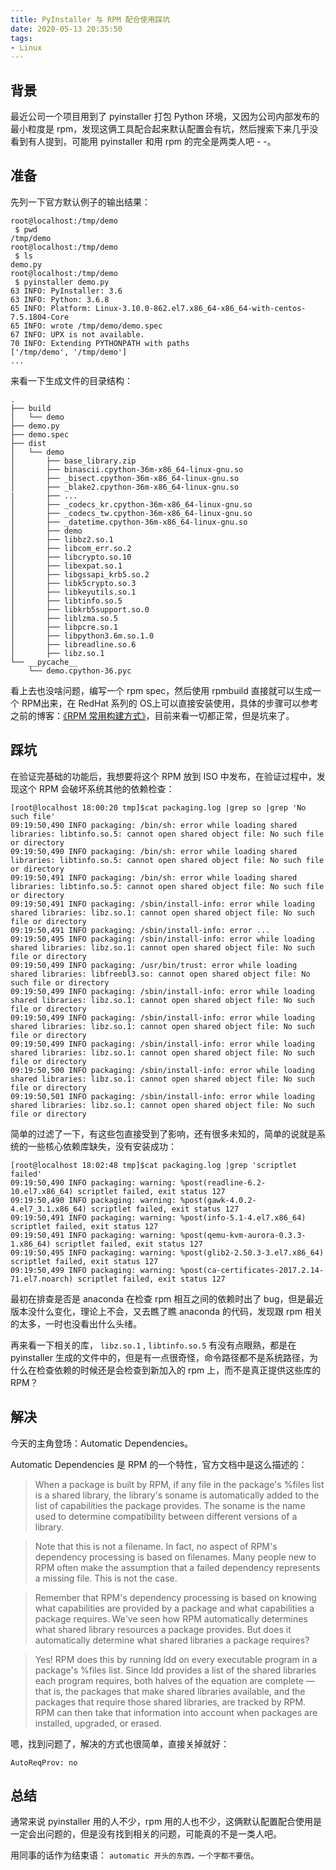 ```yaml
---
title: PyInstaller 与 RPM 配合使用踩坑
date: 2020-05-13 20:35:50
tags:
- Linux
---
```



## 背景

最近公司一个项目用到了 pyinstaller 打包 Python 环境，又因为公司内部发布的最小粒度是 rpm，发现这俩工具配合起来默认配置会有坑，然后搜索下来几乎没看到有人提到，可能用 pyinstaller 和用 rpm 的完全是两类人吧 - -。


## 准备

先列一下官方默认例子的输出结果：

```shell
root@localhost:/tmp/demo
 $ pwd
/tmp/demo
root@localhost:/tmp/demo
 $ ls
demo.py
root@localhost:/tmp/demo
 $ pyinstaller demo.py
63 INFO: PyInstaller: 3.6
63 INFO: Python: 3.6.8
65 INFO: Platform: Linux-3.10.0-862.el7.x86_64-x86_64-with-centos-7.5.1804-Core
65 INFO: wrote /tmp/demo/demo.spec
67 INFO: UPX is not available.
70 INFO: Extending PYTHONPATH with paths
['/tmp/demo', '/tmp/demo']
...
```

来看一下生成文件的目录结构：

```
.
├── build
│   └── demo
├── demo.py
├── demo.spec
├── dist
│   └── demo
│       ├── base_library.zip
│       ├── binascii.cpython-36m-x86_64-linux-gnu.so
│       ├── _bisect.cpython-36m-x86_64-linux-gnu.so
│       ├── _blake2.cpython-36m-x86_64-linux-gnu.so
|       ├── ...
│       ├── _codecs_kr.cpython-36m-x86_64-linux-gnu.so
│       ├── _codecs_tw.cpython-36m-x86_64-linux-gnu.so
│       ├── _datetime.cpython-36m-x86_64-linux-gnu.so
│       ├── demo
│       ├── libbz2.so.1
│       ├── libcom_err.so.2
│       ├── libcrypto.so.10
│       ├── libexpat.so.1
│       ├── libgssapi_krb5.so.2
│       ├── libk5crypto.so.3
│       ├── libkeyutils.so.1
│       ├── libtinfo.so.5
│       ├── libkrb5support.so.0
│       ├── liblzma.so.5
│       ├── libpcre.so.1
│       ├── libpython3.6m.so.1.0
│       ├── libreadline.so.6
│       ├── libz.so.1
└── __pycache__
    └── demo.cpython-36.pyc
```


看上去也没啥问题，编写一个 rpm spec，然后使用 rpmbuild 直接就可以生成一个 RPM出来，在 RedHat 系列的 OS上可以直接安装使用，具体的步骤可以参考之前的博客：[《RPM 常用构建方式》](https://zdyxry.github.io/2018/07/28/RPM-%E5%B8%B8%E7%94%A8%E6%9E%84%E5%BB%BA%E6%96%B9%E5%BC%8F/)，目前来看一切都正常，但是坑来了。

## 踩坑

在验证完基础的功能后，我想要将这个 RPM 放到 ISO 中发布，在验证过程中，发现这个 RPM 会破坏系统其他的依赖检查：

```shell
[root@localhost 18:00:20 tmp]$cat packaging.log |grep so |grep 'No such file'
09:19:50,490 INFO packaging: /bin/sh: error while loading shared libraries: libtinfo.so.5: cannot open shared object file: No such file or directory
09:19:50,490 INFO packaging: /bin/sh: error while loading shared libraries: libtinfo.so.5: cannot open shared object file: No such file or directory
09:19:50,491 INFO packaging: /bin/sh: error while loading shared libraries: libtinfo.so.5: cannot open shared object file: No such file or directory
09:19:50,491 INFO packaging: /sbin/install-info: error while loading shared libraries: libz.so.1: cannot open shared object file: No such file or directory
09:19:50,491 INFO packaging: /sbin/install-info: error ...
09:19:50,495 INFO packaging: /sbin/install-info: error while loading shared libraries: libz.so.1: cannot open shared object file: No such file or directory
09:19:50,499 INFO packaging: /usr/bin/trust: error while loading shared libraries: libfreebl3.so: cannot open shared object file: No such file or directory
09:19:50,499 INFO packaging: /sbin/install-info: error while loading shared libraries: libz.so.1: cannot open shared object file: No such file or directory
09:19:50,499 INFO packaging: /sbin/install-info: error while loading shared libraries: libz.so.1: cannot open shared object file: No such file or directory
09:19:50,499 INFO packaging: /sbin/install-info: error while loading shared libraries: libz.so.1: cannot open shared object file: No such file or directory
09:19:50,500 INFO packaging: /sbin/install-info: error while loading shared libraries: libz.so.1: cannot open shared object file: No such file or directory
09:19:50,501 INFO packaging: /sbin/install-info: error while loading shared libraries: libz.so.1: cannot open shared object file: No such file or directory
```

简单的过滤了一下，有这些包直接受到了影响，还有很多未知的，简单的说就是系统的一些核心依赖库缺失，没有安装成功：


```shell
[root@localhost 18:02:48 tmp]$cat packaging.log |grep 'scriptlet failed'
09:19:50,490 INFO packaging: warning: %post(readline-6.2-10.el7.x86_64) scriptlet failed, exit status 127
09:19:50,490 INFO packaging: warning: %post(gawk-4.0.2-4.el7_3.1.x86_64) scriptlet failed, exit status 127
09:19:50,491 INFO packaging: warning: %post(info-5.1-4.el7.x86_64) scriptlet failed, exit status 127
09:19:50,491 INFO packaging: warning: %post(qemu-kvm-aurora-0.3.3-1.x86_64) scriptlet failed, exit status 127
09:19:50,495 INFO packaging: warning: %post(glib2-2.50.3-3.el7.x86_64) scriptlet failed, exit status 127
09:19:50,499 INFO packaging: warning: %post(ca-certificates-2017.2.14-71.el7.noarch) scriptlet failed, exit status 127
```

最初在排查是否是 anaconda 在检查 rpm 相互之间的依赖时出了 bug，但是最近版本没什么变化，理论上不会，又去瞧了瞧 anaconda 的代码，发现跟 rpm 相关的太多，一时也没看出什么头绪。

再来看一下相关的库， `libz.so.1` , `libtinfo.so.5` 有没有点眼熟，都是在 pyinstaller 生成的文件中的，但是有一点很奇怪，命令路径都不是系统路径，为什么在检查依赖的时候还是会检查到新加入的 rpm 上，而不是真正提供这些库的 RPM？

## 解决

今天的主角登场：Automatic Dependencies。

Automatic Dependencies 是 RPM 的一个特性，官方文档中是这么描述的：

> When a package is built by RPM, if any file in the package's %files list is a shared library, the library's soname is automatically added to the list of capabilities the package provides. The soname is the name used to determine compatibility between different versions of a library.

> Note that this is not a filename. In fact, no aspect of RPM's dependency processing is based on filenames. Many people new to RPM often make the assumption that a failed dependency represents a missing file. This is not the case.

> Remember that RPM's dependency processing is based on knowing what capabilities are provided by a package and what capabilities a package requires. We've seen how RPM automatically determines what shared library resources a package provides. But does it automatically determine what shared libraries a package requires?

> Yes! RPM does this by running ldd on every executable program in a package's %files list. Since ldd provides a list of the shared libraries each program requires, both halves of the equation are complete — that is, the packages that make shared libraries available, and the packages that require those shared libraries, are tracked by RPM. RPM can then take that information into account when packages are installed, upgraded, or erased.

嗯，找到问题了，解决的方式也很简单，直接关掉就好：

```
AutoReqProv: no
```


## 总结

通常来说 pyinstaller 用的人不少，rpm 用的人也不少，这俩默认配置配合使用是一定会出问题的，但是没有找到相关的问题，可能真的不是一类人吧。

用同事的话作为结束语： `automatic 开头的东西，一个字都不要信`。


